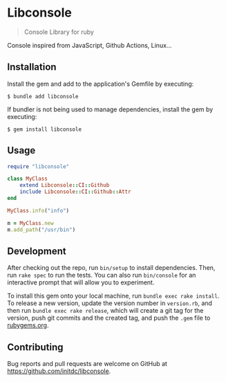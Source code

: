 # Libconsole

> Console Library for ruby

Console inspired from JavaScript, Github Actions, Linux...

## Installation

Install the gem and add to the application's Gemfile by executing:

    $ bundle add libconsole

If bundler is not being used to manage dependencies, install the gem by executing:

    $ gem install libconsole

## Usage

```ruby
require "libconsole"

class MyClass
    extend Libconsole::CI::Github
    include Libconsole::CI::Github::Attr
end

MyClass.info("info")

m = MyClass.new
m.add_path("/usr/bin")
```

## Development

After checking out the repo, run `bin/setup` to install dependencies. Then, run `rake spec` to run the tests. You can also run `bin/console` for an interactive prompt that will allow you to experiment.

To install this gem onto your local machine, run `bundle exec rake install`. To release a new version, update the version number in `version.rb`, and then run `bundle exec rake release`, which will create a git tag for the version, push git commits and the created tag, and push the `.gem` file to [rubygems.org](https://rubygems.org).

## Contributing

Bug reports and pull requests are welcome on GitHub at https://github.com/initdc/libconsole.

